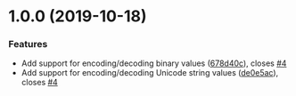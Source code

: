 <a name="1.0.0"></a>
# 1.0.0 (2019-10-18)


### Features

* Add support for encoding/decoding binary values ([678d40c](https://github.com/Diplomatiq/convertibles/commit/678d40c)), closes [#4](https://github.com/Diplomatiq/convertibles/issues/4)
* Add support for encoding/decoding Unicode string values ([de0e5ac](https://github.com/Diplomatiq/convertibles/commit/de0e5ac)), closes [#4](https://github.com/Diplomatiq/convertibles/issues/4)



